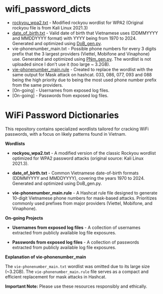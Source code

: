 # wifi_password_dicts
- [rockyou_wpa2.txt](https://github.com/sakkarose/rockyou_wpa2_dicts/blob/main/rockyou_wpa2.txt) - Modified rockyou wordlist for WPA2 
(Original rockyou file is from Kali Linux 2021.3)
- [date_of_birth.txt](https://github.com/sakkarose/wifi_password_dicts/blob/main/date_of_birth.txt) - Valid date of birth that Vietnamese uses (DDMMYYYY and MMDDYYYY format) with YYYY being from 1970 to 2024. Generated and optimized using [DoB_gen.py](https://github.com/sakkarose/wifi_password_dicts/blob/main/DoB_gen.py).
- vie-phonenumber_main.txt - Possible phone numbers for every 3 digits prefix that the 3 largest providers (Viettel, Mobifone and Vinaphone) use. Generated and optimized using [PNm_gen.py](https://github.com/sakkarose/wifi_password_dicts/blob/main/PNm_gen.py). The wordlist is not uploaded since I don't use it (too large ~ 3.2GB).
- [vie-phonenumber_main.rule](https://github.com/sakkarose/wifi_password_dicts/blob/main/vie-phonenumber_main.rule) - Created to replace the wordlist with the same output for Mask attack on hashcat. 033, 086, 077, 093 and 088 being the high priority due to being the most used phone number prefix from the same providers.
- [On-going] - Usernames from exposed log files. 
- [On-going] - Passwords from exposed log files. 

# WiFi Password Dictionaries

This repository contains specialized wordlists tailored for cracking WiFi passwords, with a focus on likely patterns found in Vietnam.

**Wordlists**

* **rockyou_wpa2.txt** - A modified version of the classic Rockyou wordlist optimized for WPA2 password attacks (original source: Kali Linux 2021.3).

* **date_of_birth.txt** -  Common Vietnamese date-of-birth formats (DDMMYYYY and MMDDYYYY), covering the years 1970 to 2024.  Generated and optimized using DoB_gen.py.

* **vie-phonenumber_main.rule** - A Hashcat rule file designed to generate 10-digit Vietnamese phone numbers for mask-based attacks. Prioritizes commonly used prefixes from major providers (Viettel, Mobifone, and Vinaphone).

**On-going Projects**

* **Usernames from exposed log files** - A collection of usernames extracted from publicly available log file exposures.

* **Passwords from exposed log files** - A collection of passwords extracted from publicly available log file exposures.

**Explanation of vie-phonenumber_main**

The `vie-phonenumber_main.txt` wordlist was omitted due to its large size (~3.2GB).  The `vie-phonenumber_main.rule` file serves as a compact and efficient replacement for mask attacks in Hashcat.

**Important Note:** Please use these resources responsibly and ethically. 
